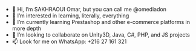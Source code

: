 - 👋 Hi, I’m SAKHRAOUI Omar, but you can call me @omediadon
- 👀 I’m interested in learning, literally, everything
- 🌱 I’m currently learning Prestashop and other e-commerce platforms in more depth 
- 💞️ I’m looking to collaborate on Unity3D, Java, C#, PHP, and JS projects
- 📫 Look for me on WhatsApp: +216 27 161 321
